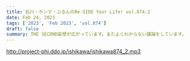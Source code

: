 ```yaml
---
title: 石川・ホンマ・ぶるんのBe-SIDE Your Life! vol.874-2
date: Feb 24, 2023
tags: ['2023', 'Feb 2023', 'vol.874']
draft: false
summary: THE SECOND妄想が広がっています。またよくわからない議論をしています。
---
```


http://project-phi.ddo.jp/ishikawa/ishikawa874_2.mp3
